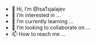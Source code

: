 - 👋 Hi, I’m @IsaTsjalajev
- 👀 I’m interested in ...
- 🌱 I’m currently learning ...
- 💞️ I’m looking to collaborate on ...
- 📫 How to reach me ...

<!---
IsaTsjalajev/IsaTsjalajev is a ✨ special ✨ repository because its `README.md` (this file) appears on your GitHub profile.
You can click the Preview link to take a look at your changes.
--->
